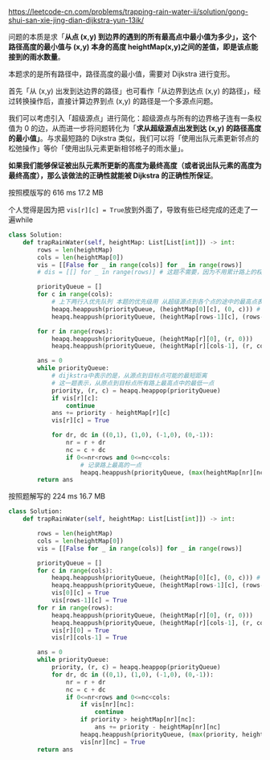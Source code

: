 https://leetcode-cn.com/problems/trapping-rain-water-ii/solution/gong-shui-san-xie-jing-dian-dijkstra-yun-13ik/

问题的本质是求「**从点 (x,y) 到边界的遇到的所有最高点中最小值为多少」，这个路径高度的最小值与 (x,y) 本身的高度 heightMap(x,y)之间的差值，即是该点能接到的雨水数量**。

本题求的是所有路径中，路径高度的最小值，需要对 Dijkstra 进行变形。

首先「从 (x,y) 出发到达边界的路径」也可看作「从边界到达点 (x,y) 的路径」，经过转换操作后，直接计算边界到点 (x,y) 的路径是一个多源点问题。

我们可以考虑引入「超级源点」进行简化：超级源点与所有的边界格子连有一条权值为 0 的边，从而进一步将问题转化为「**求从超级源点出发到达 (x,y) 的路径高度的最小值」**。与求最短路的 Dijkstra 类似，我们可以将「使用出队元素更新邻点的松弛操作」等价「使用出队元素更新相邻格子的雨水量」。

**如果我们能够保证被出队元素所更新的高度为最终高度（或者说出队元素的高度为最终高度），那么该做法的正确性就能被 Dijkstra 的正确性所保证**。

按照模版写的 616 ms 17.2 MB

个人觉得是因为把 `vis[r][c] = True`放到外面了，导致有些已经完成的还走了一遍while 

```python
class Solution:
    def trapRainWater(self, heightMap: List[List[int]]) -> int:
        rows = len(heightMap)
        cols = len(heightMap[0])
        vis = [[False for _ in range(cols)] for _ in range(rows)]
        # dis = [[] for _ in range(rows)] # 这题不需要，因为不用累计路上的权值，而是记录路上最高的一点

        priorityQueue = []
        for c in range(cols):
            # 上下两行入优先队列 本题的优先级用 从超级源点到各个点的途中的最高点表示，所有最高点中最低的那一个优先出列
            heapq.heappush(priorityQueue, (heightMap[0][c], (0, c))) # 左边是优先级, 右边是点
            heapq.heappush(priorityQueue, (heightMap[rows-1][c], (rows-1, c)))

        for r in range(rows):
            heapq.heappush(priorityQueue, (heightMap[r][0], (r, 0)))
            heapq.heappush(priorityQueue, (heightMap[r][cols-1], (r, cols-1)))

        ans = 0 
        while priorityQueue:
            # dijkstra中表示的是，从源点到目标点可能的最短距离
            # 这一题表示，从原点到目标点所有路上最高点中的最低一点
            priority, (r, c) = heapq.heappop(priorityQueue)
            if vis[r][c]:
                continue
            ans += priority - heightMap[r][c]
            vis[r][c] = True

            for dr, dc in ((0,1), (1,0), (-1,0), (0,-1)):
                nr = r + dr
                nc = c + dc
                if 0<=nr<rows and 0<=nc<cols:
                    # 记录路上最高的一点
                    heapq.heappush(priorityQueue, (max(heightMap[nr][nc], priority), (nr, nc)))
        return ans
```

按照题解写的 224 ms 16.7 MB

```python
class Solution:
    def trapRainWater(self, heightMap: List[List[int]]) -> int:

        rows = len(heightMap)
        cols = len(heightMap[0])
        vis = [[False for _ in range(cols)] for _ in range(rows)]

        priorityQueue = []
        for c in range(cols):
            heapq.heappush(priorityQueue, (heightMap[0][c], (0, c))) # 左边是优先级, 右边是点
            heapq.heappush(priorityQueue, (heightMap[rows-1][c], (rows-1, c)))
            vis[0][c] = True
            vis[rows-1][c] = True
        for r in range(rows):
            heapq.heappush(priorityQueue, (heightMap[r][0], (r, 0)))
            heapq.heappush(priorityQueue, (heightMap[r][cols-1], (r, cols-1)))
            vis[r][0] = True
            vis[r][cols-1] = True

        ans = 0 
        while priorityQueue:
            priority, (r, c) = heapq.heappop(priorityQueue)
            for dr, dc in ((0,1), (1,0), (-1,0), (0,-1)):
                nr = r + dr
                nc = c + dc
                if 0<=nr<rows and 0<=nc<cols:
                    if vis[nr][nc]:
                        continue
                    if priority > heightMap[nr][nc]:
                        ans += priority - heightMap[nr][nc]
                    heapq.heappush(priorityQueue, (max(priority, heightMap[nr][nc]), (nr, nc)))
                    vis[nr][nc] = True
        return ans

```

